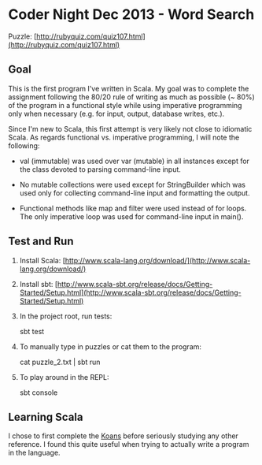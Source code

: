 Coder Night Dec 2013 - Word Search
==================================

Puzzle: [http://rubyquiz.com/quiz107.html](http://rubyquiz.com/quiz107.html)

Goal
----

This is the first program I've written in Scala. My goal was to complete the
assignment following the 80/20 rule of writing as much as possible (~ 80%) of
the program in a functional style while using imperative programming
only when necessary (e.g. for input, output, database writes, etc.).

Since I'm new to Scala, this first attempt is very likely not close to
idiomatic Scala. As regards functional vs. imperative programming, I will note
the following:

* val (immutable) was used over var (mutable) in all instances except for the class devoted to
  parsing command-line input.

* No mutable collections were used except for StringBuilder which was used only
  for collecting command-line input and formatting the output.

* Functional methods like map and filter were used instead of for loops. The
  only imperative loop was used for command-line input in main().

Test and Run
------------

1. Install Scala: [http://www.scala-lang.org/download/](http://www.scala-lang.org/download/)

2. Install sbt: [http://www.scala-sbt.org/release/docs/Getting-Started/Setup.html](http://www.scala-sbt.org/release/docs/Getting-Started/Setup.html)

3. In the project root, run tests:

    sbt test

4. To manually type in puzzles or cat them to the program:

    cat puzzle_2.txt | sbt run

5. To play around in the REPL:

    sbt console

Learning Scala
--------------

I chose to first complete the [Koans](http://www.scalakoans.org)
before seriously studying any other reference. I found this quite useful when
trying to actually write a program in the language.
